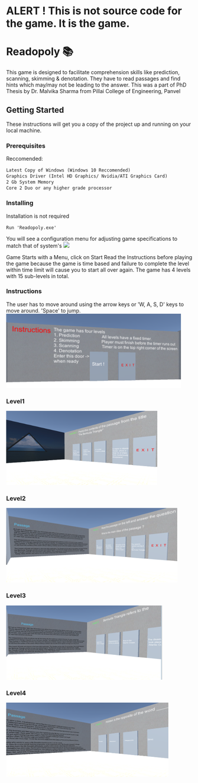 ﻿# ALERT ! This is not source code for the game. It is the game.

# Readopoly 📚

This game is designed to facilitate comprehension skills like prediction, scanning, skimming & denotation.
They have to read passages and find hints which may/may not be leading to the answer.
This was a part of PhD Thesis by Dr. Malvika Sharma from Pillai College of Engineering, Panvel

## Getting Started
 
These instructions will get you a copy of the project up and running on your local machine.

### Prerequisites

Reccomended:
```
Latest Copy of Windows (Windows 10 Reccomended)
Graphics Driver (Intel HD Graphics/ Nvidia/ATI Graphics Card)
2 Gb System Memory
Core 2 Duo or any higher grade processor
```

### Installing

Installation is not required  


```
Run 'Readopoly.exe'
```
You will see a configuration menu for adjusting game specifications to match that of system's
![](img/config.PNG)


Game Starts with a Menu, click on Start
Read the Instructions before playing the game because the game is time based and failure
to complete the level within time limit will cause you to start all over again.
The game has 4 levels with 15 sub-levels in total. 

### Instructions
The user has to move around using the arrow keys or 'W, A, S, D' keys to move around.
'Space' to jump.
<img src="img/ins.PNG" height="200">

### Level1
<img src="img/l1.PNG" height="200"> 

### Level2
<img src="img/l2.PNG" height="200">

### Level3
<img src="img/l3.PNG" height="200">

### Level4
<img src="img/l4.PNG" height="200">


